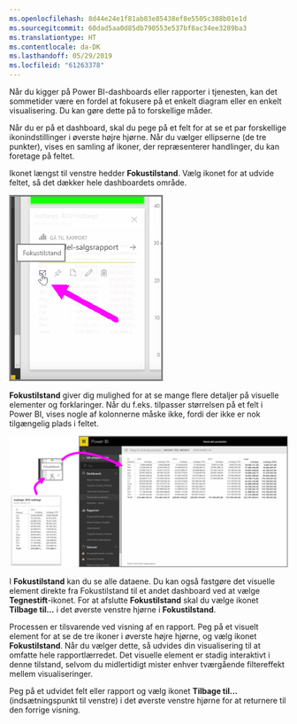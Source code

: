 ```yaml
---
ms.openlocfilehash: 8d44e24e1f81ab03e85438ef8e5505c308b01e1d
ms.sourcegitcommit: 60dad5aa0d85db790553e537bf8ac34ee3289ba3
ms.translationtype: HT
ms.contentlocale: da-DK
ms.lasthandoff: 05/29/2019
ms.locfileid: "61263378"
---
```

Når du kigger på Power BI-dashboards eller rapporter i tjenesten, kan det sommetider være en fordel at fokusere på et enkelt diagram eller en enkelt visualisering. Du kan gøre dette på to forskellige måder.

Når du er på et dashboard, skal du pege på et felt for at se et par forskellige ikonindstillinger i øverste højre hjørne. Når du vælger ellipserne (de tre punkter), vises en samling af ikoner, der repræsenterer handlinger, du kan foretage på feltet.

Ikonet længst til venstre hedder **Fokustilstand**. Vælg ikonet for at udvide feltet, så det dækker hele dashboardets område.

![](media/4-4b-display-visuals-tiles-fullscreen/4-4b_1.png)

**Fokustilstand** giver dig mulighed for at se mange flere detaljer på visuelle elementer og forklaringer. Når du f.eks. tilpasser størrelsen på et felt i Power BI, vises nogle af kolonnerne måske ikke, fordi der ikke er nok tilgængelig plads i feltet.

![](media/4-4b-display-visuals-tiles-fullscreen/4-4b_2.png)

I **Fokustilstand** kan du se alle dataene. Du kan også fastgøre det visuelle element direkte fra Fokustilstand til et andet dashboard ved at vælge **Tegnestift**-ikonet. For at afslutte **Fokustilstand** skal du vælge ikonet **Tilbage til...** i det øverste venstre hjørne i **Fokustilstand**.

Processen er tilsvarende ved visning af en rapport. Peg på et visuelt element for at se de tre ikoner i øverste højre hjørne, og vælg ikonet **Fokustilstand**. Når du vælger dette, så udvides din visualisering til at omfatte hele rapportlærredet. Det visuelle element er stadig interaktivt i denne tilstand, selvom du midlertidigt mister enhver tværgående filtereffekt mellem visualiseringer.

Peg på et udvidet felt eller rapport og vælg ikonet **Tilbage til...** (indsætningspunkt til venstre) i det øverste venstre hjørne for at returnere til den forrige visning.

